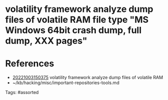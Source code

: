 # volatility framework analyze dump files of volatile RAM file type "MS Windows 64bit crash dump, full dump, XXX pages"

# References
- [20221003150375](/zet/20221003150375/) volatility framework analyze dump files of volatile RAM
- ~/kb/hacking/misc/important-repositories-tools.md

Tags:
    #assorted

